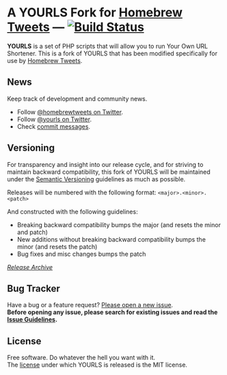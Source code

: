 A YOURLS Fork for [Homebrew Tweets](http://hbrew.in) — [![Build Status](https://travis-ci.org/YOURLS/YOURLS.png?branch=master)](http://hbrew.in/version)
========
**YOURLS** is a set of PHP scripts that will allow you to run Your Own URL Shortener. This is a fork of YOURLS that has been modified specifically for use by [Homebrew Tweets](http://hbrew.in).

News
----
Keep track of development and community news.

* Follow [@homebrewtweets on Twitter](http://twitter.com/homebrewtweets).
* Follow [@yourls on Twitter](http://twitter.com/yourls).
* Check [commit messages](https://github.com/joshmckibbin/YOURLS/commits/master).

Versioning
----------
For transparency and insight into our release cycle, and for striving to maintain backward compatibility, this fork of YOURLS will be maintained under the [Semantic Versioning](http://semver.org) guidelines as much as possible.

Releases will be numbered with the following format: `<major>.<minor>.<patch>`

And constructed with the following guidelines:
* Breaking backward compatibility bumps the major (and resets the minor and patch)
* New additions without breaking backward compatibility bumps the minor (and resets the patch)
* Bug fixes and misc changes bumps the patch

*[Release Archive](https://github.com/joshmckibbin/YOURLS/releases)*

Bug Tracker
-----------
Have a bug or a feature request? [Please open a new issue](https://github.com/joshmckibbin/YOURLS/issues).  
__Before opening any issue, please search for existing issues and read the [Issue Guidelines](https://github.com/joshmckibbin/YOURLS/wiki/Bug-Report).__

License
-------
Free software. Do whatever the hell you want with it.  
The [license](LICENSE.md) under which YOURLS is released is the MIT license.
